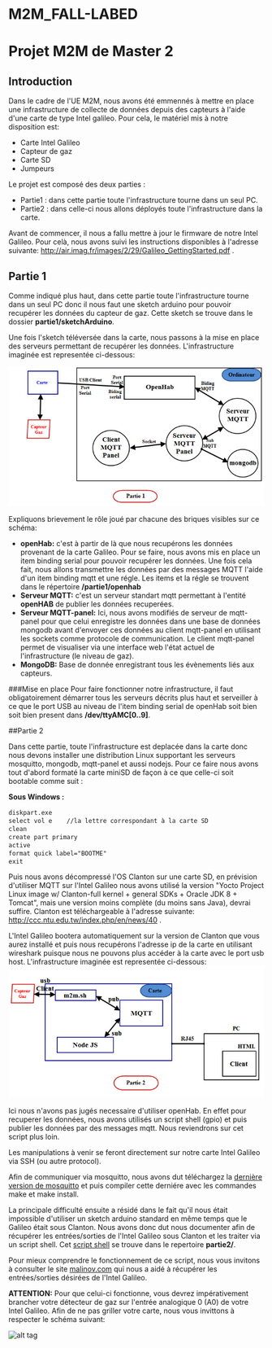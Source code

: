 M2M_FALL-LABED
==============

# Projet M2M de Master 2 #

## Introduction ##
Dans le cadre de l'UE M2M, nous avons été emmennés à mettre en place une infrastructure de collecte de données depuis des capteurs à l'aide d'une carte de type Intel galileo. Pour cela, le matériel mis à notre disposition est:
* Carte Intel Galileo
* Capteur de gaz
* Carte SD 
* Jumpeurs

Le projet est composé des deux parties :
* Partie1 : dans cette partie toute l'infrastructure tourne dans un seul PC.
* Partie2 : dans celle-ci nous allons déployés toute l'infrastructure dans la carte.

Avant de commencer, il nous a fallu mettre à jour le firmware de notre Intel Galileo. Pour celà, nous avons suivi les instructions disponibles à l'adresse suivante: http://air.imag.fr/images/2/29/Galileo_GettingStarted.pdf .

## Partie 1 

Comme indiqué plus haut, dans cette partie toute l'infrastructure tourne dans un seul PC donc il nous faut une sketch arduino pour pouvoir recupérer les données du capteur de gaz. Cette sketch se trouve dans le dossier **partie1/sketchArduino**. 

Une fois l'sketch téléversée dans la carte, nous passons à la mise en place des serveurs permettant de recupérer les données. L'infrastructure imaginée est representée ci-dessous:

![alt tag](https://github.com/DIAZAU/M2M_FALL-LABED/blob/master/Partie1.jpg?raw=true)



Expliquons brievement le rôle joué par chacune des briques visibles sur ce schéma:

* **openHab:** c'est à partir de là que nous recupérons les données provenant de la carte Galileo. Pour se faire, nous avons mis en place un item binding serial pour pouvoir recupérer les données. Une fois cela fait, nous allons transmettre les données par des messages MQTT l'aide d'un item binding mqtt et une régle.
Les items et la régle se trouvent dans le répertoire **/partie1/openhab** 
* **Serveur MQTT:** c'est un serveur standart mqtt permettant à l'entité **openHAB** de publier les données recuperées. 
* **Serveur MQTT-panel:** Ici, nous avons modifiés de serveur de mqtt-panel pour que celui enregistre les données dans une base de données mongodb avant d'envoyer ces données au client mqtt-panel en utilisant les sockets comme protocole de communication. Le client mqtt-panel permet de visualiser via une interface web l'état actuel de l'infrastructure (le niveau de gaz). 
* **MongoDB:** Base de donnée enregistrant tous les évènements liés aux capteurs.

###Mise en place
Pour faire fonctionner notre infrastructure, il faut obligatoirement démarrer tous les serveurs décrits plus haut et serveiller à ce que le port USB au niveau de l'item binding serial de openHab soit bien soit bien present dans **/dev/ttyAMC[0..9]**. 


##Partie 2

Dans cette partie, toute l'infrastructure est deplacée dans la carte donc nous devons installer une distribution Linux supportant les serveurs mosquitto, mongodb,  mqtt-panel et aussi nodejs. Pour ce faire nous avons tout d'abord formaté la carte miniSD de façon à ce que celle-ci soit bootable comme suit :

**Sous Windows :**

	diskpart.exe
	select vol e	//la lettre correspondant à la carte SD
	clean
	create part primary
	active
	format quick label="BOOTME"
	exit

Puis nous avons décompressé l'OS Clanton sur une carte SD, en prévision d'utiliser MQTT sur l'Intel Galileo nous avons utilisé la version "Yocto Project Linux image w/ Clanton-full kernel + general SDKs + Oracle JDK 8 + Tomcat", mais une version moins complète (du moins sans Java), devrai suffire. Clanton est téléchargeable à l'adresse suivante: http://ccc.ntu.edu.tw/index.php/en/news/40 .

L'Intel Galileo bootera automatiquement sur la version de Clanton que vous aurez installé et puis nous recupérons l'adresse ip de la carte en utilisant wireshark puisque nous ne pouvons plus accéder à la carte avec le port usb host. 
L'infrastructure imaginée est representée ci-dessous:
![alt tag](https://github.com/DIAZAU/M2M_FALL-LABED/blob/master/Partie2.jpg?raw=true)

Ici nous n'avons pas jugés necessaire d'utiliser openHab. En effet pour recuperer les données, nous avons utilisés un script shell (gpio) et puis publier les données par des messages mqtt. Nous reviendrons sur cet script plus loin.

Les manipulations à venir se feront directement sur notre carte Intel Galileo via SSH (ou autre protocol).

Afin de communiquer via mosquitto, nous avons dut téléchargez la [dernière version de mosquitto](http://mosquitto.org/download/) et puis compiler cette derniére avec les commandes make et make install. 


La principale difficulté ensuite a résidé dans le fait qu'il nous était impossible d'utiliser un sketch arduino standard en même temps que le Galileo était sous Clanton. Nous avons donc dut nous documenter afin de récupérer les entrées/sorties de l'Intel Galileo sous Clanton et les traiter via un script shell. 
Cet [script shell](https://github.com/DIAZAU/M2M_FALL-LABED/tree/master/partie2/m2m.sh) se trouve dans le repertoire **partie2/**.

Pour mieux comprendre le fonctionnement de ce script, nous vous invitons à consulter le site [malinov.com](http://www.malinov.com/Home/sergey-s-blog/intelgalileo-programminggpiofromlinux) qui nous a aidé à récupérer les entrées/sorties désirées de l'Intel Galileo.

**ATTENTION:** Pour que celui-ci fonctionne, vous devrez impérativement brancher votre détecteur de gaz sur l'entrée analogique 0 (A0) de votre Intel Galileo. 
Afin de ne pas griller votre carte, nous vous invittons à respecter le schéma suivant:

![alt tag](https://github.com/DevYourWorld/Master2-M2M/blob/master/etc/branchements.png?raw=true)

